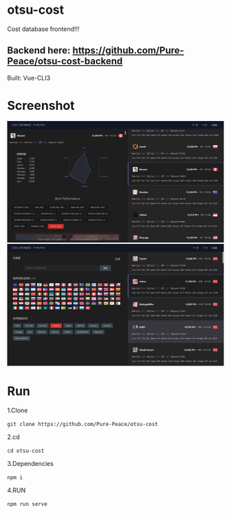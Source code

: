 # otsu-cost
Cost database frontend!!!

## Backend here: https://github.com/Pure-Peace/otsu-cost-backend

Built: Vue-CLI3

# Screenshot

![1](https://github.com/Pure-Peace/otsu-cost/blob/master/screenshots/shot.png)
![2](https://github.com/Pure-Peace/otsu-cost/blob/master/screenshots/shot2.png)

# Run

1.Clone

`
git clone https://github.com/Pure-Peace/otsu-cost
`

2.cd

`
cd otsu-cost
`

3.Dependencies

`
npm i
`

4.RUN

`
npm run serve
`
